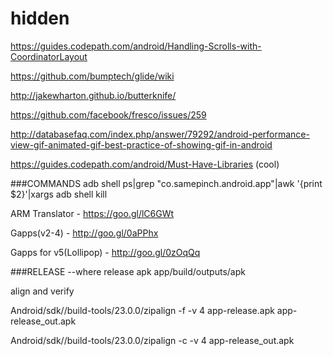 # hidden
https://guides.codepath.com/android/Handling-Scrolls-with-CoordinatorLayout

https://github.com/bumptech/glide/wiki

http://jakewharton.github.io/butterknife/


https://github.com/facebook/fresco/issues/259

http://databasefaq.com/index.php/answer/79292/android-performance-view-gif-animated-gif-best-practice-of-showing-gif-in-android

https://guides.codepath.com/android/Must-Have-Libraries (cool)

###COMMANDS
adb shell ps|grep "co.samepinch.android.app"|awk '{print $2}'|xargs adb shell kill 


ARM Translator - https://goo.gl/lC6GWt


Gapps(v2-4) - http://goo.gl/0aPPhx


Gapps for v5(Lollipop) - http://goo.gl/0zOqQq


###RELEASE
--where release apk
app/build/outputs/apk

align and verify


Android/sdk//build-tools/23.0.0/zipalign -f -v 4 app-release.apk app-release_out.apk


Android/sdk//build-tools/23.0.0/zipalign -c -v 4 app-release_out.apk
